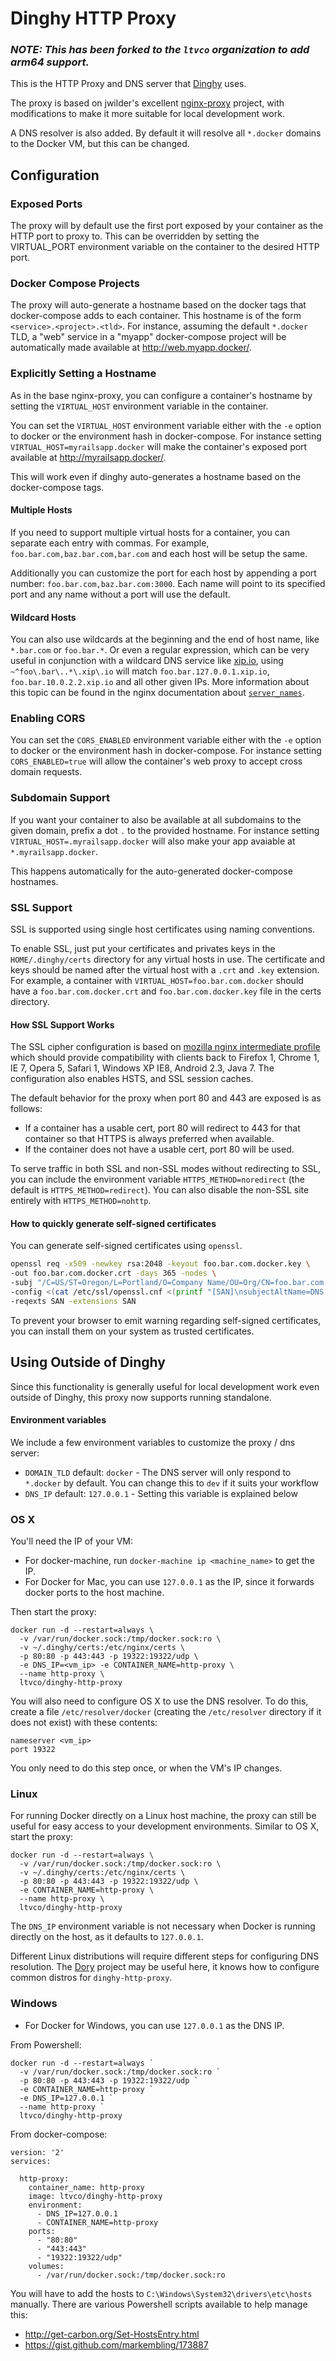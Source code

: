 # Dinghy HTTP Proxy

### _NOTE: This has been forked to the `ltvco` organization to add arm64 support._

This is the HTTP Proxy and DNS server that
[Dinghy](https://github.com/codekitchen/dinghy) uses.

The proxy is based on jwilder's excellent
[nginx-proxy](https://github.com/jwilder/nginx-proxy) project, with
modifications to make it more suitable for local development work.

A DNS resolver is also added. By default it will resolve all `*.docker` domains
to the Docker VM, but this can be changed.

## Configuration

### Exposed Ports

The proxy will by default use the first port exposed by your container as the
HTTP port to proxy to. This can be overridden by setting the VIRTUAL_PORT
environment variable on the container to the desired HTTP port.

### Docker Compose Projects

The proxy will auto-generate a hostname based on the docker tags that
docker-compose adds to each container. This hostname is of the form
`<service>.<project>.<tld>`. For instance, assuming the default `*.docker` TLD,
a "web" service in a "myapp" docker-compose project will be automatically made
available at http://web.myapp.docker/.

### Explicitly Setting a Hostname

As in the base nginx-proxy, you can configure a container's hostname by setting
the `VIRTUAL_HOST` environment variable in the container.

You can set the `VIRTUAL_HOST`
environment variable either with the `-e` option to docker or
the environment hash in docker-compose. For instance setting
`VIRTUAL_HOST=myrailsapp.docker` will make the container's exposed port
available at http://myrailsapp.docker/.

This will work even if dinghy auto-generates a hostname based on the
docker-compose tags.

#### Multiple Hosts

If you need to support multiple virtual hosts for a container, you can separate each entry with commas.  For example, `foo.bar.com,baz.bar.com,bar.com` and each host will be setup the same.

Additionally you can customize the port for each host by appending a port
number: `foo.bar.com,baz.bar.com:3000`.  Each name will point to its specified
port and any name without a port will use the default.

#### Wildcard Hosts

You can also use wildcards at the beginning and the end of host name, like `*.bar.com` or `foo.bar.*`. Or even a regular expression, which can be very useful in conjunction with a wildcard DNS service like [xip.io](http://xip.io), using `~^foo\.bar\..*\.xip\.io` will match `foo.bar.127.0.0.1.xip.io`, `foo.bar.10.0.2.2.xip.io` and all other given IPs. More information about this topic can be found in the nginx documentation about [`server_names`](http://nginx.org/en/docs/http/server_names.html).

### Enabling CORS

You can set the `CORS_ENABLED`
environment variable either with the `-e` option to docker or
the environment hash in docker-compose. For instance setting
`CORS_ENABLED=true` will allow the container's web proxy to accept cross domain
requests.

### Subdomain Support

If you want your container to also be available at all subdomains to the given
domain, prefix a dot `.` to the provided hostname. For instance setting
`VIRTUAL_HOST=.myrailsapp.docker` will also make your app avaiable at
`*.myrailsapp.docker`.

This happens automatically for the auto-generated docker-compose hostnames.

### SSL Support

SSL is supported using single host certificates using naming conventions.

To enable SSL, just put your certificates and privates keys in the ```HOME/.dinghy/certs``` directory
for any virtual hosts in use.  The certificate and keys should be named after the virtual host with a `.crt` and
`.key` extension.  For example, a container with `VIRTUAL_HOST=foo.bar.com.docker` should have a
`foo.bar.com.docker.crt` and `foo.bar.com.docker.key` file in the certs directory.

#### How SSL Support Works

The SSL cipher configuration is based on [mozilla nginx intermediate profile](https://wiki.mozilla.org/Security/Server_Side_TLS#Nginx) which
should provide compatibility with clients back to Firefox 1, Chrome 1, IE 7, Opera 5, Safari 1,
Windows XP IE8, Android 2.3, Java 7.  The configuration also enables HSTS, and SSL
session caches.

The default behavior for the proxy when port 80 and 443 are exposed is as follows:

* If a container has a usable cert, port 80 will redirect to 443 for that container so that HTTPS
is always preferred when available.
* If the container does not have a usable cert, port 80 will be used.

To serve traffic in both SSL and non-SSL modes without redirecting to SSL, you can include the
environment variable `HTTPS_METHOD=noredirect` (the default is `HTTPS_METHOD=redirect`).  You can also
disable the non-SSL site entirely with `HTTPS_METHOD=nohttp`.

#### How to quickly generate self-signed certificates

You can generate self-signed certificates using ```openssl```.

```bash
openssl req -x509 -newkey rsa:2048 -keyout foo.bar.com.docker.key \
-out foo.bar.com.docker.crt -days 365 -nodes \
-subj "/C=US/ST=Oregon/L=Portland/O=Company Name/OU=Org/CN=foo.bar.com.docker" \
-config <(cat /etc/ssl/openssl.cnf <(printf "[SAN]\nsubjectAltName=DNS:foo.bar.com.docker")) \
-reqexts SAN -extensions SAN
```

To prevent your browser to emit warning regarding self-signed certificates, you can install them on your system as trusted certificates.

## Using Outside of Dinghy

Since this functionality is generally useful for local development work even
outside of Dinghy, this proxy now supports running standalone.

#### Environment variables

We include a few environment variables to customize the proxy / dns server:

- `DOMAIN_TLD` default: `docker` - The DNS server will only respond to `*.docker` by default. You can change this to `dev` if it suits your workflow
- `DNS_IP` default: `127.0.0.1` - Setting this variable is explained below

### OS X

You'll need the IP of your VM:

* For docker-machine, run `docker-machine ip <machine_name>` to get the IP.
* For Docker for Mac, you can use `127.0.0.1` as the IP, since it forwards docker ports to the host machine.

Then start the proxy:

    docker run -d --restart=always \
      -v /var/run/docker.sock:/tmp/docker.sock:ro \
      -v ~/.dinghy/certs:/etc/nginx/certs \
      -p 80:80 -p 443:443 -p 19322:19322/udp \
      -e DNS_IP=<vm_ip> -e CONTAINER_NAME=http-proxy \
      --name http-proxy \
      ltvco/dinghy-http-proxy

You will also need to configure OS X to use the DNS resolver. To do this, create
a file `/etc/resolver/docker` (creating the `/etc/resolver` directory if it does
not exist) with these contents:

```
nameserver <vm_ip>
port 19322
```

You only need to do this step once, or when the VM's IP changes.

### Linux

For running Docker directly on a Linux host machine, the proxy can still be
useful for easy access to your development environments. Similar to OS X, start
the proxy:

    docker run -d --restart=always \
      -v /var/run/docker.sock:/tmp/docker.sock:ro \
      -v ~/.dinghy/certs:/etc/nginx/certs \
      -p 80:80 -p 443:443 -p 19322:19322/udp \
      -e CONTAINER_NAME=http-proxy \
      --name http-proxy \
      ltvco/dinghy-http-proxy

The `DNS_IP` environment variable is not necessary when Docker is running
directly on the host, as it defaults to `127.0.0.1`.

Different Linux distributions will require different steps for configuring DNS
resolution. The [Dory](https://github.com/FreedomBen/dory) project may be useful
here, it knows how to configure common distros for `dinghy-http-proxy`.

### Windows

* For Docker for Windows, you can use `127.0.0.1` as the DNS IP.

From Powershell:
```
docker run -d --restart=always `
  -v /var/run/docker.sock:/tmp/docker.sock:ro `
  -p 80:80 -p 443:443 -p 19322:19322/udp `
  -e CONTAINER_NAME=http-proxy `
  -e DNS_IP=127.0.0.1 `
  --name http-proxy `
  ltvco/dinghy-http-proxy
```

From docker-compose:
```
version: '2'
services:

  http-proxy:
    container_name: http-proxy
    image: ltvco/dinghy-http-proxy
    environment:
      - DNS_IP=127.0.0.1
      - CONTAINER_NAME=http-proxy
    ports:
      - "80:80"
      - "443:443"
      - "19322:19322/udp"
    volumes:
      - /var/run/docker.sock:/tmp/docker.sock:ro
```

You will have to add the hosts to `C:\Windows\System32\drivers\etc\hosts` manually. There are various Powershell scripts available to help manage this:

 - http://get-carbon.org/Set-HostsEntry.html
 - https://gist.github.com/markembling/173887
